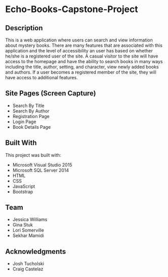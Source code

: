 # Echo-Books-Capstone-Project

## **Description**
This is a web application where users can search and view information about mystery books.  There are many features that are associated with this application and the level of accessibility an user has 
based on whether he/she is a registered user of the site.  A casual visitor to the site will have access to the homepage and have the ability to search books in many ways
including the title, author, setting, and character, view newly added books and authors.  If a user becomes a registered member of the site, they will have access to additional features. 

## **Site Pages (Screen Capture)**
- Search By Title
- Search By Author
- Registration Page
- Login Page
- Book Details Page

## **Built With**
This project was built with:
- Microsoft Visual Studio 2015
- Microsoft SQL Server 2014
- HTML
- CSS
- JavaScript
- Bootstrap

## **Team**
- Jessica Williams
- Gina Stuk
- Lori Somerville
- Sekhar Mamidi

## **Acknowledgments**
- Josh Tucholski
- Craig Castelaz
